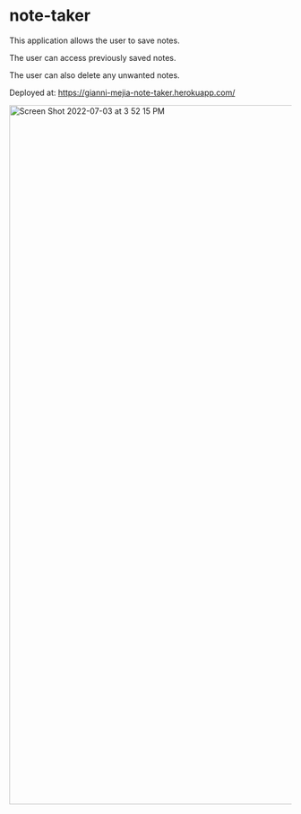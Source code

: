 # note-taker

This application allows the user to save notes.

The user can access previously saved notes.

The user can also delete any unwanted notes. 

Deployed at: https://gianni-mejia-note-taker.herokuapp.com/

<img width="1248" alt="Screen Shot 2022-07-03 at 3 52 15 PM" src="https://user-images.githubusercontent.com/101169251/177059837-7926bf0d-7bc5-4c98-b4f1-8edb42b8052d.png">
